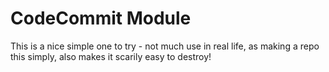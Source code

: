# CodeCommit Module

This is a nice simple one to try - not much use in real life, as making a repo this simply, also makes it scarily easy to destroy!